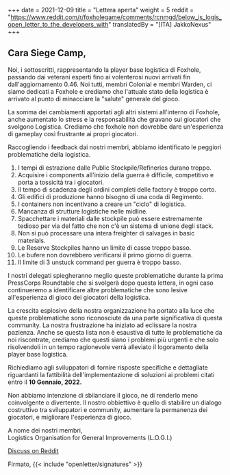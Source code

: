 +++
date = 2021-12-09
title = "Lettera aperta"
weight = 5
reddit = "https://www.reddit.com/r/foxholegame/comments/rcnmgd/below_is_logis_open_letter_to_the_developers_with"
translatedBy = "[ITA] JakkoNexus"
+++
## Cara Siege Camp,

Noi, i sottoscritti, rappresentando la player base logistica di Foxhole, passando dai veterani esperti fino ai volenterosi nuovi arrivati fin dall'aggiornamento 0.46. Noi tutti, membri Colonial e membri Warden, ci siamo dedicati a Foxhole e crediamo che l'attuale stato della logistica è arrivato al punto di minacciare la "salute" generale del gioco.

La somma dei cambiamenti apportati agli altri sistemi all'interno di Foxhole, anche aumentato lo stress e la responsabilità che gravano sui giocatori che svolgono Logistica. Crediamo che foxhole non dovrebbe dare un'esperienza di gameplay così frustrante ai propri giocatori.

Raccogliendo i feedback dai nostri membri, abbiamo identificato le peggiori problematiche della logistica.

1. I tempi di estrazione dalle Public Stockpile/Refineries durano troppo.
2. Acquisire i components all'inizio della guerra è difficile, competitivo e porta a tossicità tra i giocatori.
3. Il tempo di scadenza degli ordini completi delle factory è troppo corto.
4. Gli edifici di produzione hanno bisogno di una coda di Regimento.
5. I containers non incentivano a creare un "ciclo" di logistica.
6. Mancanza di strutture logistiche nelle midline.
7. Spacchettare i materiali dalle stockpile può essere estremamente tedioso per via del fatto che non c'è un sistema di unione degli stack.
8. Non si può processare una intera freighter di salvages in basic materials.
9. Le Reserve Stockpiles hanno un limite di casse troppo basso.
10. Le bufere non dovrebbero verificarsi il primo giorno di guerra.
11. Il limite di 3 unstuck command per guerra è troppo basso.

I nostri delegati spiegheranno meglio queste problematiche durante la prima PressCorps Roundtable che si svolgerà dopo questa lettera, in ogni caso continueremo a identificare altre problematiche che sono lesive all'esperienza di gioco dei giocatori della logistica.

La crescita esplosivo della nostra organizzazione ha portato alla luce che queste problematiche sono riconosciute da una parte significativa di questa community. La nostra frustrazione ha iniziato ad eclissare la nostra pazienza. Anche se questa lista non è esaustiva di tutte le problematiche da noi riscontrate, crediamo che questi siano i problemi più urgenti e che solo risolvendoli in un tempo ragionevole verrà alleviato il logoramento della player base logistica.

Richiediamo agli sviluppatori di fornire risposte specifiche e dettagliate riguardanti la fattibilità dell'implementazione di soluzioni ai problemi citati entro il **10 Gennaio, 2022.**

Non abbiamo intenzione di sbilanciare il gioco, ne di renderlo meno coinvolgente o divertente. Il nostro obbiettivo è quello di stabilire un dialogo costruttivo tra sviluppatori e community, aumentare la permanenza dei giocatori, e migliorare l'esperienza di gioco.

A nome dei nostri membri,<br>Logistics Organisation for General Improvements (L.O.G.I.)

[Discuss on Reddit](https://www.reddit.com/r/foxholegame/comments/rcnmgd/below_is_logis_open_letter_to_the_developers_with)

Firmato, {{< include "openletter/signatures" >}}